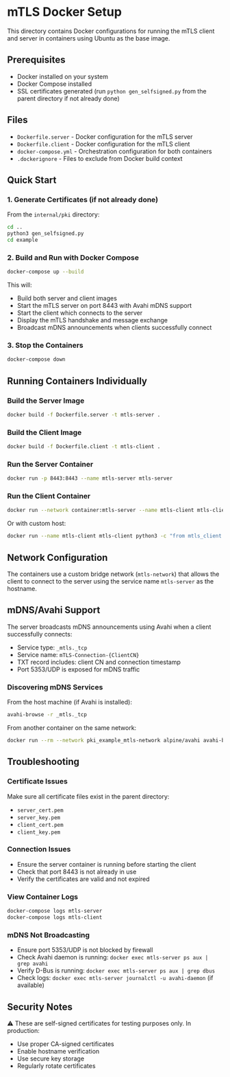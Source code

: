 # mTLS Docker Setup

This directory contains Docker configurations for running the mTLS client and server in containers using Ubuntu as the base image.

## Prerequisites

- Docker installed on your system
- Docker Compose installed
- SSL certificates generated (run `python gen_selfsigned.py` from the parent directory if not already done)

## Files

- `Dockerfile.server` - Docker configuration for the mTLS server
- `Dockerfile.client` - Docker configuration for the mTLS client
- `docker-compose.yml` - Orchestration configuration for both containers
- `.dockerignore` - Files to exclude from Docker build context

## Quick Start

### 1. Generate Certificates (if not already done)

From the `internal/pki` directory:
```bash
cd ..
python3 gen_selfsigned.py
cd example
```

### 2. Build and Run with Docker Compose

```bash
docker-compose up --build
```

This will:
- Build both server and client images
- Start the mTLS server on port 8443 with Avahi mDNS support
- Start the client which connects to the server
- Display the mTLS handshake and message exchange
- Broadcast mDNS announcements when clients successfully connect

### 3. Stop the Containers

```bash
docker-compose down
```

## Running Containers Individually

### Build the Server Image
```bash
docker build -f Dockerfile.server -t mtls-server .
```

### Build the Client Image
```bash
docker build -f Dockerfile.client -t mtls-client .
```

### Run the Server Container
```bash
docker run -p 8443:8443 --name mtls-server mtls-server
```

### Run the Client Container
```bash
docker run --network container:mtls-server --name mtls-client mtls-client
```

Or with custom host:
```bash
docker run --name mtls-client mtls-client python3 -c "from mtls_client import run_mtls_client; run_mtls_client(host='<server-ip>', port=8443)"
```

## Network Configuration

The containers use a custom bridge network (`mtls-network`) that allows the client to connect to the server using the service name `mtls-server` as the hostname.

## mDNS/Avahi Support

The server broadcasts mDNS announcements using Avahi when a client successfully connects:
- Service type: `_mtls._tcp`
- Service name: `mTLS-Connection-{ClientCN}`
- TXT record includes: client CN and connection timestamp
- Port 5353/UDP is exposed for mDNS traffic

### Discovering mDNS Services

From the host machine (if Avahi is installed):
```bash
avahi-browse -r _mtls._tcp
```

From another container on the same network:
```bash
docker run --rm --network pki_example_mtls-network alpine/avahi avahi-browse -r _mtls._tcp
```

## Troubleshooting

### Certificate Issues
Make sure all certificate files exist in the parent directory:
- `server_cert.pem`
- `server_key.pem`
- `client_cert.pem`
- `client_key.pem`

### Connection Issues
- Ensure the server container is running before starting the client
- Check that port 8443 is not already in use
- Verify the certificates are valid and not expired

### View Container Logs
```bash
docker-compose logs mtls-server
docker-compose logs mtls-client
```

### mDNS Not Broadcasting
- Ensure port 5353/UDP is not blocked by firewall
- Check Avahi daemon is running: `docker exec mtls-server ps aux | grep avahi`
- Verify D-Bus is running: `docker exec mtls-server ps aux | grep dbus`
- Check logs: `docker exec mtls-server journalctl -u avahi-daemon` (if available)

## Security Notes

⚠️ These are self-signed certificates for testing purposes only. In production:
- Use proper CA-signed certificates
- Enable hostname verification
- Use secure key storage
- Regularly rotate certificates
